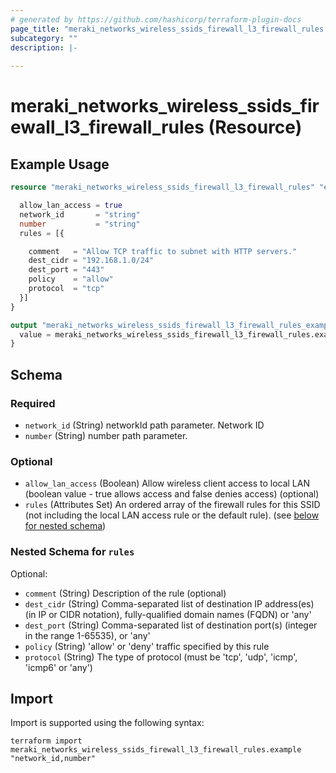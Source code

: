 ```yaml
---
# generated by https://github.com/hashicorp/terraform-plugin-docs
page_title: "meraki_networks_wireless_ssids_firewall_l3_firewall_rules Resource - terraform-provider-meraki"
subcategory: ""
description: |-
  
---
```


# meraki_networks_wireless_ssids_firewall_l3_firewall_rules (Resource)



## Example Usage

```terraform
resource "meraki_networks_wireless_ssids_firewall_l3_firewall_rules" "example" {

  allow_lan_access = true
  network_id       = "string"
  number           = "string"
  rules = [{

    comment   = "Allow TCP traffic to subnet with HTTP servers."
    dest_cidr = "192.168.1.0/24"
    dest_port = "443"
    policy    = "allow"
    protocol  = "tcp"
  }]
}

output "meraki_networks_wireless_ssids_firewall_l3_firewall_rules_example" {
  value = meraki_networks_wireless_ssids_firewall_l3_firewall_rules.example
}
```

<!-- schema generated by tfplugindocs -->
## Schema

### Required

- `network_id` (String) networkId path parameter. Network ID
- `number` (String) number path parameter.

### Optional

- `allow_lan_access` (Boolean) Allow wireless client access to local LAN (boolean value - true allows access and false denies access) (optional)
- `rules` (Attributes Set) An ordered array of the firewall rules for this SSID (not including the local LAN access rule or the default rule). (see [below for nested schema](#nestedatt--rules))

<a id="nestedatt--rules"></a>
### Nested Schema for `rules`

Optional:

- `comment` (String) Description of the rule (optional)
- `dest_cidr` (String) Comma-separated list of destination IP address(es) (in IP or CIDR notation), fully-qualified domain names (FQDN) or 'any'
- `dest_port` (String) Comma-separated list of destination port(s) (integer in the range 1-65535), or 'any'
- `policy` (String) 'allow' or 'deny' traffic specified by this rule
- `protocol` (String) The type of protocol (must be 'tcp', 'udp', 'icmp', 'icmp6' or 'any')

## Import

Import is supported using the following syntax:

```shell
terraform import meraki_networks_wireless_ssids_firewall_l3_firewall_rules.example "network_id,number"
```
